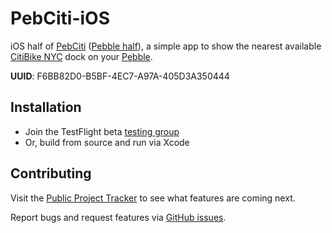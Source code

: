 # PebCiti-iOS

iOS half of [PebCiti](http://github.com/joemasilotti/PebCiti) ([Pebble half](https://github.com/joemasilotti/PebCiti-Pebble)), a simple app to show the nearest available [CitiBike NYC](http://citibikenyc.com/) dock on your [Pebble](https://getpebble.com/).

**UUID**: F6BB82D0-B5BF-4EC7-A97A-405D3A350444

## Installation

* Join the TestFlight beta [testing group](http://tflig.ht/10N3HIH)
* Or, build from source and run via Xcode

## Contributing

Visit the [Public Project Tracker](https://www.pivotaltracker.com/projects/928128/) to see what features are coming next.

Report bugs and request features via [GitHub issues](https://github.com/joemasilotti/PebCiti-iOS/issues).
